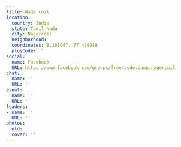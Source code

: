 ```yaml
---
title: Nagercoil
location:
  country: India
  state: Tamil Nadu
  city: Nagercoil
  neighborhood: 
  coordinates: 8.188047, 77.429049
  plusCode: ''
social:
  name: Facebook
  URL: https://www.facebook.com/groups/free.code.camp.nagercoil
chat:
  name: ''
  URL: ''
event:
  name: ''
  URL: ''
leaders:
- name: ''
  URL: ''
photos:
  old: 
  cover: ''
---
```

